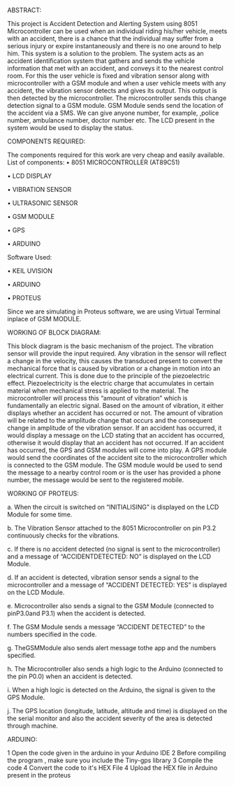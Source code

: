 ABSTRACT:

This project is Accident Detection and Alerting System using 8051 Microcontroller can be used when an individual riding his/her vehicle, meets with an accident, there is a chance that the individual may suffer from a serious injury or expire instantaneously and there is no one around to help him. This system is a solution to the problem. The system acts as an accident identification system that gathers and sends the vehicle information that met with an accident, and conveys it to the nearest control room. For this the user vehicle is fixed and vibration sensor along with microcontroller with a GSM module and when a user vehicle meets with any accident, the vibration sensor detects and gives its output. This output is then detected by the microcontroller. The microcontroller sends this change detection signal to a GSM module. GSM Module sends send the location of the accident via a SMS. We can give anyone number, for example, ,police number, ambulance number, doctor number etc. The LCD present in the system would be used to display the status.


COMPONENTS REQUIRED:

The components required for this work are very cheap and easily available. List of components:
• 8051 MICROCONTROLLER (AT89C51)

• LCD DISPLAY

• VIBRATION SENSOR


• ULTRASONIC SENSOR

• GSM MODULE

• GPS

• ARDUINO

Software Used:

• KEIL UVISION

• ARDUINO

• PROTEUS

Since we are simulating in Proteus software, we are using Virtual Terminal inplace of GSM MODULE.

WORKING OF BLOCK DIAGRAM:

This block diagram is the basic mechanism of the project. The vibration sensor will
provide the input required. Any vibration in the sensor will reflect a change in the
velocity, this causes the transduced present to convert the mechanical force that is caused
by vibration or a change in motion into an electrical current. This is done due to the
principle of the piezoelectric effect. Piezoelectricity is the electric charge that
accumulates in certain material when mechanical stress is applied to the material. The
microcontroller will process this “amount of vibration” which is fundamentally an
electric signal. Based on the amount of vibration, it either displays whether an accident
has occurred or not. The amount of vibration will be related to the amplitude change that
occurs and the consequent change in amplitude of the vibration sensor. If an accident has
occurred, it would display a message on the LCD stating that an accident has occurred,
otherwise it would display that an accident has not occurred. If an accident has occurred,
the GPS and GSM modules will come into play. A GPS module would send the
coordinates of the accident site to the microcontroller which is connected to the GSM
module. The GSM module would be used to send the message to a nearby control room
or is the user has provided a phone number, the message would be sent to the registered
mobile.

WORKING OF PROTEUS:

a. When the circuit is switched on “INITIALISING” is displayed on the LCD Module for some
time.

b. The Vibration Sensor attached to the 8051 Microcontroller on pin P3.2 continuously checks for
the vibrations.

c. If there is no accident detected (no signal is sent to the microcontroller) and a message of
“ACCIDENTDETECTED: NO” is displayed on the LCD Module.

d. If an accident is detected, vibration sensor sends a signal to the microcontroller and a message of “ACCIDENT DETECTED: YES” is displayed on the LCD Module.

e. Microcontroller also sends a signal to the GSM Module (connected to pinP3.0and P3.1) when
the accident is detected.

f. The GSM Module sends a message “ACCIDENT DETECTED” to the numbers specified in the
code.

g. TheGSMModule also sends alert message tothe app and the numbers specified.

h. The Microcontroller also sends a high logic to the Arduino (connected to the pin P0.0) when an
accident is detected.

i. When a high logic is detected on the Arduino, the signal is given to the GPS Module.

j. The GPS location (longitude, latitude, altitude and time) is displayed on the the serial monitor
and also the accident severity of the area is detected through machine.

ARDUINO:

1 Open the code given in the arduino in your Arduino IDE
2 Before compiling the program , make sure you include the Tiny-gps library
3 Compile the code
4 Convert the code to it's HEX File
4 Upload the HEX file in Arduino present in the proteus